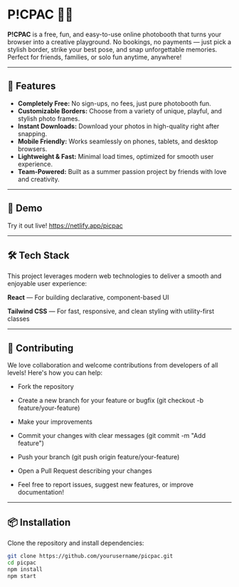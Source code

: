 # P!CPAC 🎉📸

**P!CPAC** is a free, fun, and easy-to-use online photobooth that turns your browser into a creative playground. No bookings, no payments — just pick a stylish border, strike your best pose, and snap unforgettable memories. Perfect for friends, families, or solo fun anytime, anywhere!

---

## 🚀 Features

- **Completely Free:** No sign-ups, no fees, just pure photobooth fun.
- **Customizable Borders:** Choose from a variety of unique, playful, and stylish photo frames.
- **Instant Downloads:** Download your photos in high-quality right after snapping.
- **Mobile Friendly:** Works seamlessly on phones, tablets, and desktop browsers.
- **Lightweight & Fast:** Minimal load times, optimized for smooth user experience.
- **Team-Powered:** Built as a summer passion project by friends with love and creativity.

---

## 🎨 Demo

Try it out live! https://netlify.app/picpac

---

## 🛠️ Tech Stack
This project leverages modern web technologies to deliver a smooth and enjoyable user experience:

**React** — For building declarative, component-based UI

**Tailwind CSS** — For fast, responsive, and clean styling with utility-first classes

---

## 🤝 Contributing
We love collaboration and welcome contributions from developers of all levels! Here's how you can help:

- Fork the repository

- Create a new branch for your feature or bugfix (git checkout -b feature/your-feature)

- Make your improvements

- Commit your changes with clear messages (git commit -m "Add feature")

- Push your branch (git push origin feature/your-feature)

- Open a Pull Request describing your changes

- Feel free to report issues, suggest new features, or improve documentation!

---

## 📦 Installation

Clone the repository and install dependencies:

```bash
git clone https://github.com/yourusername/picpac.git
cd picpac
npm install
npm start
